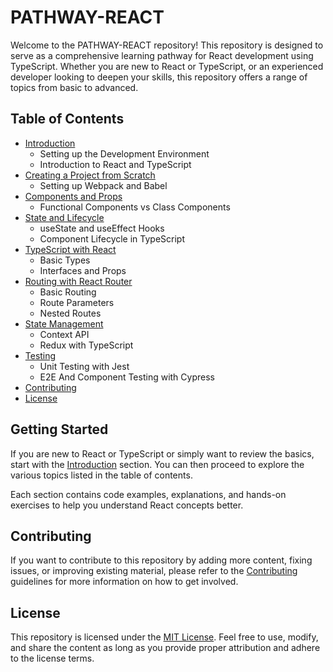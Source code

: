# PATHWAY-REACT

Welcome to the PATHWAY-REACT repository! This repository is designed to serve as a comprehensive learning pathway for React development using TypeScript. Whether you are new to React or TypeScript, or an experienced developer looking to deepen your skills, this repository offers a range of topics from basic to advanced.

## Table of Contents

- [Introduction](Introduction/README.md)
  - Setting up the Development Environment
  - Introduction to React and TypeScript
- [Creating a Project from Scratch](Creating%20a%20Project%20from%20Scratch/README.md)
  - Setting up Webpack and Babel
- [Components and Props](Components%20and%20Props/README.md)
  - Functional Components vs Class Components
- [State and Lifecycle](State%20and%20Lifecycle/README.md)
  - useState and useEffect Hooks
  - Component Lifecycle in TypeScript
- [TypeScript with React](TypeScript%20with%20React/README.md)
  - Basic Types
  - Interfaces and Props
- [Routing with React Router](Routing%20with%20React%20Router/README.md)
  - Basic Routing
  - Route Parameters
  - Nested Routes
- [State Management](State%20Management/README.md)
  - Context API
  - Redux with TypeScript
- [Testing](Testing/README.md)
  - Unit Testing with Jest
  - E2E And Component Testing with Cypress
- [Contributing](Contributing.md)
- [License](LICENSE)

## Getting Started

If you are new to React or TypeScript or simply want to review the basics, start with the [Introduction](Introduction/README.md) section. You can then proceed to explore the various topics listed in the table of contents.

Each section contains code examples, explanations, and hands-on exercises to help you understand React concepts better.

## Contributing

If you want to contribute to this repository by adding more content, fixing issues, or improving existing material, please refer to the [Contributing](Contributing.md) guidelines for more information on how to get involved.

## License

This repository is licensed under the [MIT License](LICENSE). Feel free to use, modify, and share the content as long as you provide proper attribution and adhere to the license terms.
